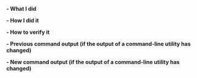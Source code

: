 <!--
Please make sure you've read and understood our contributing guidelines:
https://github.com/Azure/SONiC/blob/gh-pages/CONTRIBUTING.md

** Make sure all your commits include a signature generated with `git commit -s` **

If this is a bug fix, make sure your description includes "closes #xxxx",
"fixes #xxxx" or "resolves #xxxx" so that GitHub automatically closes the related
issue when the PR is merged.

If you are adding/modifying/removing any command or utility script, please also
make sure to add/modify/remove any unit tests from the sonic-utilities-tests
directory as appropriate.

If you are modifying or removing an existing 'show', 'config' or 'sonic-clear'
subcommand, or you are adding a new subcommand, please make sure you also
update the Command Line Reference Guide (doc/Command-Reference.md) to reflect
your changes.

Please provide the following information:
-->

**- What I did**

**- How I did it**

**- How to verify it**

**- Previous command output (if the output of a command-line utility has changed)**

**- New command output (if the output of a command-line utility has changed)**

